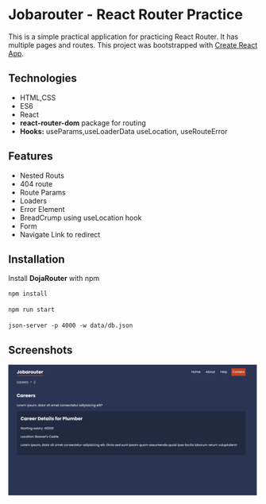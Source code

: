 # Jobarouter - React Router Practice

This is a simple practical application for practicing React Router. It has multiple pages and routes.
This project was bootstrapped with [Create React App](https://github.com/facebook/create-react-app).

## Technologies

- HTML,CSS
- ES6
- React
- **react-router-dom** package for routing
- **Hooks:** useParams,useLoaderData useLocation, useRouteError

## Features

- Nested Routs
- 404 route
- Route Params
- Loaders
- Error Element
- BreadCrump using useLocation hook
- Form
- Navigate Link to redirect

## Installation

Install **DojaRouter** with npm

```shell
npm install

npm run start

json-server -p 4000 -w data/db.json
```

## Screenshots

![Cover](./public/cover.png)
